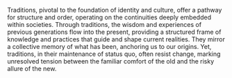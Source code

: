
Traditions, pivotal to the foundation of identity and culture, offer a pathway for structure and order, operating on the continuities deeply embedded within societies. Through traditions, the wisdom and experiences of previous generations flow into the present, providing a structured frame of knowledge and practices that guide and shape current realities. They mirror a collective memory of what has been, anchoring us to our origins. Yet, traditions, in their maintenance of status quo, often resist change, marking unresolved tension between the familiar comfort of the old and the risky allure of the new.

